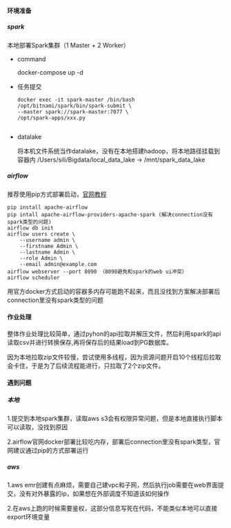 #### 环境准备
##### spark
本地部署Spark集群（1 Master + 2 Worker）
* command

  docker-compose up -d

* 任务提交
  ```
  docker exec -it spark-master /bin/bash
  /opt/bitnami/spark/bin/spark-submit \
  --master spark://spark-master:7077 \
  /opt/spark-apps/xxx.py
   
* datalake

  将本机文件系统当作datalake，没有在本地搭建hadoop，将本地路径挂载到容器内
  /Users/sili/Bigdata/local_data_lake -> /mnt/spark_data_lake

##### airflow
推荐使用pip方式部署启动，[官网教程](https://airflow.apache.org/docs/apache-airflow/stable/start.html，)
```
pip install apache-airflow
pip intall apache-airflow-providers-apache-spark (解决connection没有spark类型的问题)
airflow db init
airflow users create \
    --username admin \
    --firstname Admin \
    --lastname Admin \
    --role Admin \
    --email admin@example.com
airflow webserver --port 8090 （8090避免和spark的web ui冲突）
airflow scheduler
```
用官方docker方式启动的容器多内存可能跑不起来，而且没找到方案解决部署后connection里没有spark类型的问题


#### 作业处理
整体作业处理比较简单，通过pyhon的api拉取并解压文件，然后利用spark的api读取csv并进行转换保存,再将保存后的结果load到PG数据库。

因为本地拉取zip文件较慢，尝试使用多线程，因为资源问题开启10个线程后拉取会卡住，于是为了后续流程能进行，只拉取了2个zip文件。


#### 遇到问题
##### 本地
1.提交到本地spark集群，读取aws s3会有权限异常问题，但是本地直接执行脚本可以读取，没找到原因

2.airflow官网docker部署比较吃内存，部署后connection里没有spark类型，官网建议通过pip的方式部署运行

##### aws
1.aws emr创建有点麻烦，需要自己建vpc和子网，然后执行job需要在web界面提交，没有对外暴露的ip，如果想在外部调度不知道该如何操作

2.在aws上跑的时候需要鉴权，这部分信息写死在代码，不能类似本地可以直接export环境变量
